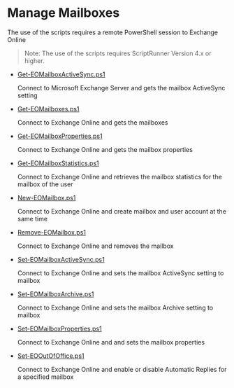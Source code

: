 # Manage Mailboxes
The use of the scripts requires a remote PowerShell session to Exchange Online
> Note: The use of the scripts requires ScriptRunner Version 4.x or higher.

+ [Get-EOMailboxActiveSync.ps1](./Get-EOMailboxActiveSync.ps1)

  Connect to Microsoft Exchange Server and gets the mailbox ActiveSync setting

+ [Get-EOMailboxes.ps1](./Get-EOMailboxes.ps1)

	Connect to Exchange Online and gets the mailboxes

+ [Get-EOMailboxProperties.ps1](./Get-EOMailboxProperties.ps1)

	Connect to Exchange Online and gets the mailbox properties

+ [Get-EOMailboxStatistics.ps1](./Get-EOMailboxStatistics.ps1)

	Connect to Exchange Online and retrieves the mailbox statistics for the mailbox of the user

+ [New-EOMailbox.ps1](./New-EOMailbox.ps1)

	Connect to Exchange Online and create mailbox and user account at the same time

+ [Remove-EOMailbox.ps1](./Remove-EOMailbox.ps1)

	Connect to Exchange Online and removes the mailbox

+ [Set-EOMailboxActiveSync.ps1](./Set-EOMailboxActiveSync.ps1)

	Connect to Exchange Online and sets the mailbox ActiveSync setting to mailbox

+ [Set-EOMailboxArchive.ps1](./Set-EOMailboxArchive.ps1)

	Connect to Exchange Online and sets the mailbox Archive setting to mailbox
	
+ [Set-EOMailboxProperties.ps1](./Set-EOMailboxProperties.ps1)

	Connect to Exchange Online and and sets the mailbox properties

+ [Set-EOOutOfOffice.ps1](./Set-EOOutOfOffice.ps1)

	Connect to Exchange Online and enable or disable Automatic Replies for a specified mailbox
